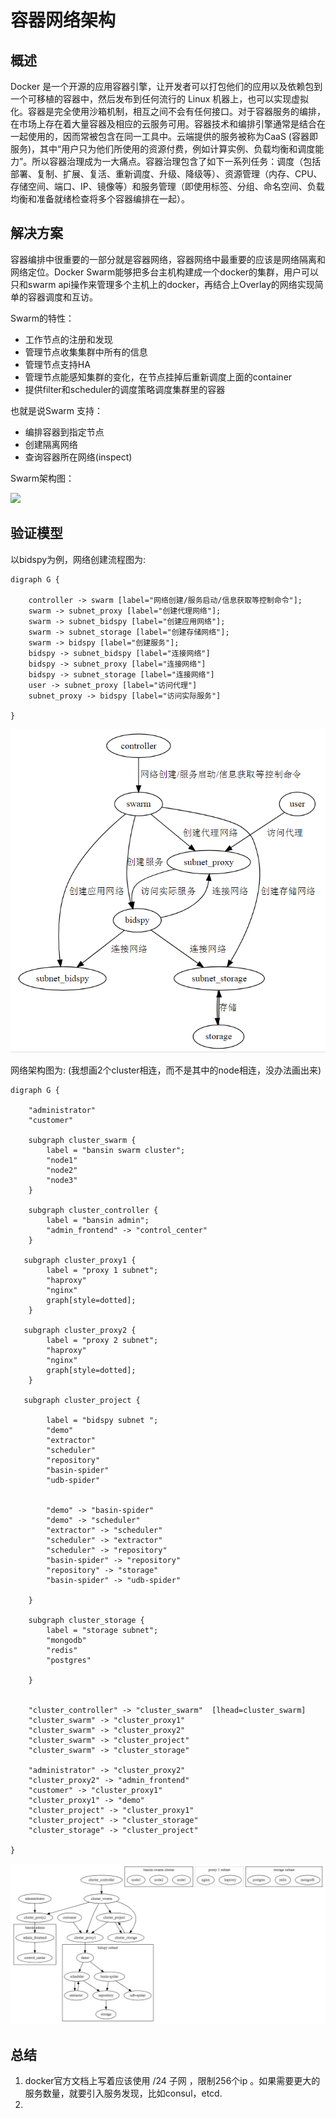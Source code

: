# 容器网络架构


## 概述

Docker 是一个开源的应用容器引擎，让开发者可以打包他们的应用以及依赖包到一个可移植的容器中，然后发布到任何流行的 Linux 机器上，也可以实现虚拟化。容器是完全使用沙箱机制，相互之间不会有任何接口。对于容器服务的编排，在市场上存在着大量容器及相应的云服务可用。容器技术和编排引擎通常是结合在一起使用的，因而常被包含在同一工具中。云端提供的服务被称为CaaS (容器即服务)，其中“用户只为他们所使用的资源付费，例如计算实例、负载均衡和调度能力”。所以容器治理成为一大痛点。容器治理包含了如下一系列任务：调度（包括部署、复制、扩展、复活、重新调度、升级、降级等）、资源管理（内存、CPU、存储空间、端口、IP、镜像等）和服务管理（即使用标签、分组、命名空间、负载均衡和准备就绪检查将多个容器编排在一起）。


## 解决方案


容器编排中很重要的一部分就是容器网络，容器网络中最重要的应该是网络隔离和网络定位。Docker Swarm能够把多台主机构建成一个docker的集群，用户可以只和swarm api操作来管理多个主机上的docker，再结合上Overlay的网络实现简单的容器调度和互访。

Swarm的特性：

- 工作节点的注册和发现 
- 管理节点收集集群中所有的信息 
- 管理节点支持HA 
- 管理节点能感知集群的变化，在节点挂掉后重新调度上面的container 
- 提供filter和scheduler的调度策略调度集群里的容器

也就是说Swarm 支持：

- 编排容器到指定节点
- 创建隔离网络
- 查询容器所在网络(inspect)


Swarm架构图：

![](http://img.blog.csdn.net/20170312172756441?watermark/2/text/aHR0cDovL2Jsb2cuY3Nkbi5uZXQvTXJUaXRhbg==/font/5a6L5L2T/fontsize/400/fill/I0JBQkFCMA==/dissolve/70/gravity/SouthEast)

## 验证模型

以bidspy为例，网络创建流程图为:

```
digraph G {

    controller -> swarm [label="网络创建/服务启动/信息获取等控制命令"];
    swarm -> subnet_proxy [label="创建代理网络"];
    swarm -> subnet_bidspy [label="创建应用网络"];
    swarm -> subnet_storage [label="创建存储网络"];
    swarm -> bidspy [label="创建服务"];
    bidspy -> subnet_bidspy [label="连接网络"]
    bidspy -> subnet_proxy [label="连接网络"]
    bidspy -> subnet_storage [label="连接网络"]
    user -> subnet_proxy [label="访问代理"]
    subnet_proxy -> bidspy [label="访问实际服务"]

}
```


![](/assets/xxxxx.png)

网络架构图为:
(我想画2个cluster相连，而不是其中的node相连，没办法画出来)


```
digraph G {

    "administrator"
    "customer"

    subgraph cluster_swarm {
        label = "bansin swarm cluster";
        "node1"
        "node2"
        "node3"
    }

    subgraph cluster_controller {
        label = "bansin admin";
        "admin_frontend" -> "control_center"
    }

   subgraph cluster_proxy1 {
        label = "proxy 1 subnet";
        "haproxy"
        "nginx"
        graph[style=dotted];
    }

   subgraph cluster_proxy2 {
        label = "proxy 2 subnet";
        "haproxy"
        "nginx"
        graph[style=dotted];
    }

   subgraph cluster_project {

        label = "bidspy subnet ";
        "demo"
        "extractor"
        "scheduler"
        "repository"
        "basin-spider"
        "udb-spider"


        "demo" -> "basin-spider"
        "demo" -> "scheduler"
        "extractor" -> "scheduler"
        "scheduler" -> "extractor"
        "scheduler" -> "repository"
        "basin-spider" -> "repository"
        "repository" -> "storage"
        "basin-spider" -> "udb-spider"

    }

    subgraph cluster_storage {
        label = "storage subnet";
        "mongodb"
        "redis"
        "postgres"

    }


    "cluster_controller" -> "cluster_swarm"  [lhead=cluster_swarm]
    "cluster_swarm" -> "cluster_proxy1"
    "cluster_swarm" -> "cluster_proxy2"
    "cluster_swarm" -> "cluster_project"
    "cluster_swarm" -> "cluster_storage"

    "administrator" -> "cluster_proxy2"
    "cluster_proxy2" -> "admin_frontend"
    "customer" -> "cluster_proxy1"
    "cluster_proxy1" -> "demo"
    "cluster_project" -> "cluster_proxy1"
    "cluster_project" -> "cluster_storage"
    "cluster_storage" -> "cluster_project"

}
```

![](/assets/dsadadqw1241.png)



## 总结


1. docker官方文档上写着应该使用 /24 子网 ，限制256个ip 。如果需要更大的服务数量，就要引入服务发现，比如consul，etcd.
1. 